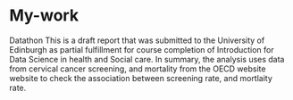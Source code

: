 # My-work
Datathon
This is a draft report that was submitted to the University of Edinburgh as partial  fulfillment for course completion of Introduction for Data Science in health and Social care. In summary, the analysis uses data from cervical cancer screening, and mortality from the OECD website website to check the association between screening rate, and mortlaity rate.
